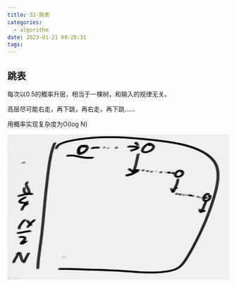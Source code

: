 ```yaml
---
title: 32-跳表
categories:
  - algorithm
date: 2023-01-21 09:28:31
tags:
---
```


## 跳表
每次以0.5的概率升层，相当于一棵树，和输入的规律无关。

高层尽可能右走，再下跳，再右走，再下跳……

用概率实现复杂度为O(log N)

![](32-跳表/2023-01-21-10-37-24.png)
